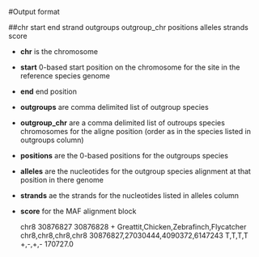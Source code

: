 #Output format


##chr    start	end	strand	outgroups	outgroup_chr positions  alleles strands score
	
- **chr** is the chromosome
- **start** 0-based start position on the chromosome for the site in the reference species genome
- **end** end position 
- **outgroups** are comma delimited list of outgroup species
- **outgroup_chr** are a comma delimited list of outroups species chromosomes for the aligne position (order as in the species listed in outgroups column)
- **positions** are the 0-based positions for the outgroups species 
- **alleles** are the nucleotides for the outgroup species alignment at that position in there genome
- **strands** ae the strands for the nucleotides listed in alleles column
- **score** for the MAF alignment block

    chr8    30876827        30876828        +       Greattit,Chicken,Zebrafinch,Flycatcher  chr8,chr8,chr8,chr8     30876827,27030444,4090372,6147243       T,T,T,T +,-,+,- 170727.0
